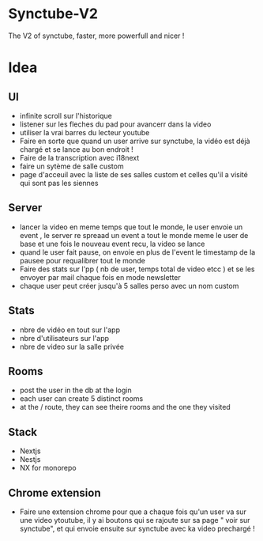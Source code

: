 # Synctube-V2

The V2 of synctube, faster, more powerfull and nicer !

# Idea

## UI

- infinite scroll sur l'historique
- listener sur les fleches du pad pour avancerr dans la video
- utiliser la vrai barres du lecteur youtube
- Faire en sorte que quand un user arrive sur synctube, la vidéo est déjà chargé et se lance au bon endroit !
- Faire de la transcription avec i18next
- faire un sytème de salle custom
- page d'acceuil avec la liste de ses salles custom et celles qu'il a visité qui sont pas les siennes


## Server

- lancer la video en meme temps que tout le monde, le user envoie un event , le server re spreaad un event a tout le monde meme le user de base et une fois le nouveau event recu, la video se lance
- quand le user fait pause, on envoie en plus de l'event le timestamp de la pausee pour requalibrer tout le monde
- Faire des stats sur l'pp ( nb de user, temps total de video etcc ) et se les envoyer par mail chaque fois en mode newsletter
- chaque user peut créer jusqu'à 5 salles perso avec un nom custom

## Stats

- nbre de vidéo en tout sur l'app
- nbre d'utilisateurs sur l'app
- nbre de video sur la salle privée

## Rooms

- post the user in the db at the login 
- each user can create 5 distinct rooms
- at the  / route, they can see theire rooms and the one they visited


## Stack

- Nextjs
- Nestjs
- NX for monorepo

## Chrome extension

- Faire une extension chrome pour que a chaque fois qu'un user va sur une video ytoutube, il y ai boutons qui se rajoute sur sa page " voir sur synctube", et qui envoie ensuite sur synctube avec ka video prechargé !
